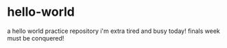 # hello-world
a hello world practice repository
i'm extra tired and busy today! finals week must be conquered!
